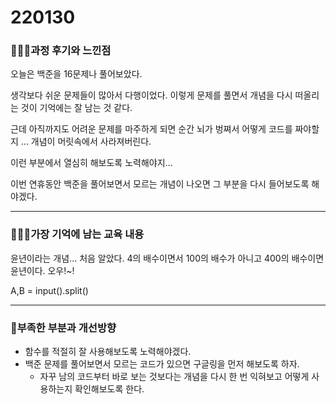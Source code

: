 # 220130

### 👨🏼‍🏫과정 후기와 느낀점

오늘은 백준을 16문제나 풀어보았다.

생각보다 쉬운 문제들이 많아서 다행이었다. 이렇게 문제를 풀면서 개념을 다시 떠올리는 것이 기억에는 잘 남는 것 같다.

근데 아직까지도 어려운 문제를 마주하게 되면 순간 뇌가 벙쪄서 어떻게 코드를 짜야할 지 ... 개념이 머릿속에서 사라져버린다.

이런 부분에서 열심히 해보도록 노력해야지...

이번 연휴동안 백준을 풀어보면서 모르는 개념이 나오면 그 부분을 다시 들어보도록 해야겠다.

---

### 💁🏼‍♂️가장 기억에 남는 교육 내용

윤년이라는 개념... 처음 알았다. 4의 배수이면서 100의 배수가 아니고 400의 배수이면 윤년이다. 오우!~!

A,B = input().split()

---

### 💫부족한 부분과 개선방향

- 함수를 적절히 잘 사용해보도록 노력해야겠다.
- 백준 문제를 풀어보면서 모르는 코드가 있으면 구글링을 먼저 해보도록 하자.
  - 자꾸 남의 코드부터 바로 보는 것보다는 개념을 다시 한 번 익혀보고 어떻게 사용하는지 확인해보도록 한다.


